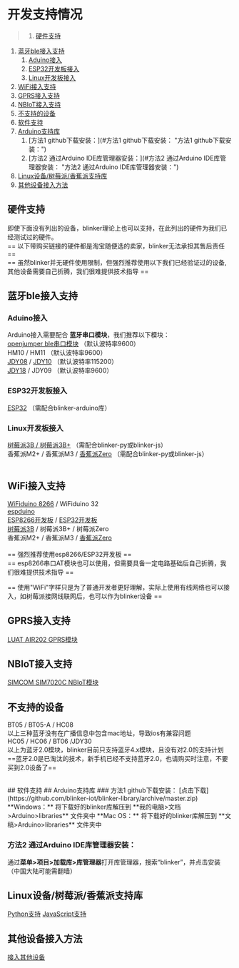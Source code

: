 # 开发支持情况

>1. [硬件支持](#硬件支持 "硬件支持")
1. [蓝牙ble接入支持](#蓝牙ble接入支持 "蓝牙ble接入支持")
	1. [Aduino接入](#Aduino接入 "Aduino接入")
	1. [ESP32开发板接入](#ESP32开发板接入 "ESP32开发板接入")
	1. [Linux开发板接入](#Linux开发板接入 "Linux开发板接入")
1. [WiFi接入支持](#WiFi接入支持 "WiFi接入支持")
1. [GPRS接入支持](#GPRS接入支持 "GPRS接入支持")
1. [NBIoT接入支持](#NBIoT接入支持 "NBIoT接入支持")
1. [不支持的设备](#不支持的设备 "不支持的设备")
1. [软件支持](#软件支持 "软件支持")
1. [Arduino支持库](#Arduino支持库 "Arduino支持库")
	1. [方法1 github下载安装：](#方法1 github下载安装： "方法1 github下载安装：")
	1. [方法2 通过Arduino IDE库管理器安装：](#方法2 通过Arduino IDE库管理器安装： "方法2 通过Arduino IDE库管理器安装：")
1. [Linux设备/树莓派/香蕉派支持库](#Linux设备/树莓派/香蕉派支持库 "Linux设备/树莓派/香蕉派支持库")
1. [其他设备接入方法](#其他设备接入方法 "其他设备接入方法")


## 硬件支持  
即使下面没有列出的设备，blinker理论上也可以支持，在此列出的硬件为我们已经测试过的硬件。  
== 以下带购买链接的硬件都是淘宝随便选的卖家，blinker无法承担其售后责任 ==  
== 虽然blinker并无硬件使用限制，但强烈推荐使用以下我们已经验证过的设备,其他设备需要自己折腾，我们很难提供技术指导 ==  

## 蓝牙ble接入支持  
### Aduino接入
Arduino接入需要配合 **蓝牙串口模块**，我们推荐以下模块：  
[openjumper ble串口模块](https://item.taobao.com/item.htm?id=39931053379) （默认波特率9600）  
HM10 / HM11 （默认波特率9600）  
[JDY08](https://s.click.taobao.com/BVBeiRw) / [JDY10](https://s.click.taobao.com/qU4eiRw) （默认波特率115200）  
[JDY18](https://s.click.taobao.com/S7vdiRw) / JDY09 （默认波特率9600）  

### ESP32开发板接入
[ESP32](https://s.click.taobao.com/3aIdiRw) （需配合blinker-arduino库）  
### Linux开发板接入
[树莓派3B / 树莓派3B+](https://item.taobao.com/item.htm?id=530384526614) （需配合blinker-py或blinker-js）  
香蕉派M2+ / 香蕉派M3 / [香蕉派Zero](https://item.taobao.com/item.htm?id=561318574034)  （需配合blinker-py或blinker-js）  
<br>

## WiFi接入支持  
[WiFiduino 8266](https://s.click.taobao.com/0vofiRw) / WiFiduino 32  
[espduino](https://s.click.taobao.com/otmfiRw)  
[ESP8266开发板](https://s.click.taobao.com/H9baiRw) / [ESP32开发板](https://s.click.taobao.com/3aIdiRw)  
[树莓派3B](https://item.taobao.com/item.htm?id=530384526614) / 树莓派3B+ / 树莓派Zero  
香蕉派M2+ / 香蕉派M3 / [香蕉派Zero](https://item.taobao.com/item.htm?id=561318574034)  
<br>
== 强烈推荐使用esp8266/ESP32开发板 ==  
== esp8266串口AT模块也可以使用，但需要具备一定电路基础后自己折腾，我们很难提供技术指导 ==  

== 使用"WiFi"字样只是为了普通开发者更好理解，实际上使用有线网络也可以接入，如树莓派接网线联网后，也可以作为blinker设备 ==  

## GPRS接入支持
[LUAT AIR202 GPRS模块](https://item.taobao.com/item.htm?spm=a1z10.5-c.w4002-21310221667.30.607e7118n1Izsw&id=556521401934)  

## NBIoT接入支持
[SIMCOM SIM7020C NBIoT模块](https://item.taobao.com/item.htm?spm=a230r.1.14.99.24e66928i4x6E5&id=586421514124&ns=1&abbucket=8#detail)  

## 不支持的设备  
BT05 / BT05-A / HC08  
以上三种蓝牙没有在广播信息中包含mac地址，导致ios有兼容问题  
HC05 / HC06 / BT06 /JDY30  
以上为蓝牙2.0模块，blinker目前只支持蓝牙4.x模块，且没有对2.0的支持计划  
==蓝牙2.0是已淘汰的技术，新手机已经不支持蓝牙2.0，也请购买时注意，不要买到2.0设备了==  

<br />
## 软件支持  
## Arduino支持库  
### 方法1 github下载安装：  
[点击下载](https://github.com/blinker-iot/blinker-library/archive/master.zip)  
**Windows：** 将下载好的blinker库解压到 **我的电脑>文档>Arduino>libraries** 文件夹中  
**Mac OS：** 将下载好的blinker库解压到 **文稿>Arduino>libraries** 文件夹中  

### 方法2 通过Arduino IDE库管理器安装：
通过**菜单>项目>加载库>库管理器**打开库管理器，搜索“blinker”，并点击安装（中国大陆可能需翻墙）  

## Linux设备/树莓派/香蕉派支持库  
[Python支持](?file=003-硬件开发/03-Python支持 "Python支持")
[JavaScript支持](?file=003-硬件开发/04-JavaScript支持 "JavaScript支持") 

## 其他设备接入方法  
[接入其他设备](?file=003-硬件开发/09-接入其他设备 "接入其他设备")
